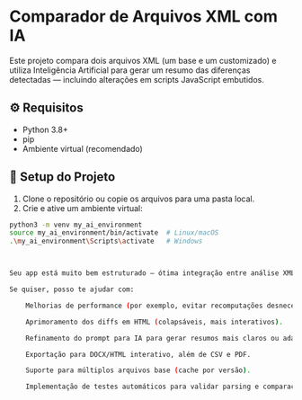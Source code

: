 # Comparador de Arquivos XML com IA

Este projeto compara dois arquivos XML (um base e um customizado) e utiliza Inteligência Artificial para gerar um resumo das diferenças detectadas — incluindo alterações em scripts JavaScript embutidos.

## ⚙️ Requisitos

- Python 3.8+
- pip
- Ambiente virtual (recomendado)

## 🧪 Setup do Projeto

1. Clone o repositório ou copie os arquivos para uma pasta local.
2. Crie e ative um ambiente virtual:

```bash
python3 -m venv my_ai_environment
source my_ai_environment/bin/activate  # Linux/macOS
.\my_ai_environment\Scripts\activate   # Windows



Seu app está muito bem estruturado — ótima integração entre análise XML, comparação de campos, e geração de resumo com IA. 👏

Se quiser, posso te ajudar com:

    Melhorias de performance (por exemplo, evitar recomputações desnecessárias).

    Aprimoramento dos diffs em HTML (colapsáveis, mais interativos).

    Refinamento do prompt para IA para gerar resumos mais claros ou adaptados ao público-alvo.

    Exportação para DOCX/HTML interativo, além de CSV e PDF.

    Suporte para múltiplos arquivos base (cache por versão).

    Implementação de testes automáticos para validar parsing e comparação de XMLs.